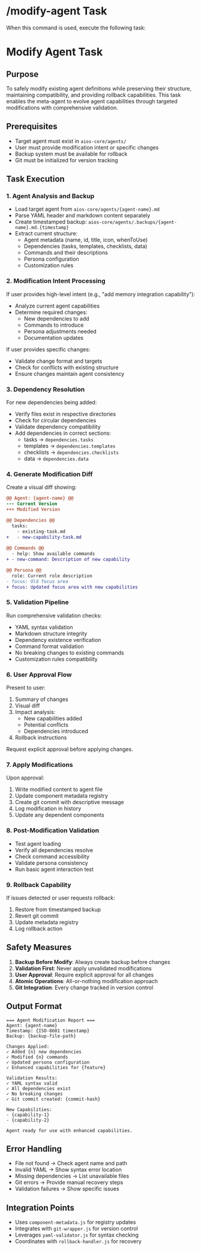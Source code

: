 # /modify-agent Task

When this command is used, execute the following task:

# Modify Agent Task

## Purpose

To safely modify existing agent definitions while preserving their structure, maintaining compatibility, and providing rollback capabilities. This task enables the meta-agent to evolve agent capabilities through targeted modifications with comprehensive validation.

## Prerequisites

- Target agent must exist in `aios-core/agents/`
- User must provide modification intent or specific changes
- Backup system must be available for rollback
- Git must be initialized for version tracking

## Task Execution

### 1. Agent Analysis and Backup

- Load target agent from `aios-core/agents/{agent-name}.md`
- Parse YAML header and markdown content separately
- Create timestamped backup: `aios-core/agents/.backups/{agent-name}.md.{timestamp}`
- Extract current structure:
  - Agent metadata (name, id, title, icon, whenToUse)
  - Dependencies (tasks, templates, checklists, data)
  - Commands and their descriptions
  - Persona configuration
  - Customization rules

### 2. Modification Intent Processing

If user provides high-level intent (e.g., "add memory integration capability"):
- Analyze current agent capabilities
- Determine required changes:
  - New dependencies to add
  - Commands to introduce
  - Persona adjustments needed
  - Documentation updates

If user provides specific changes:
- Validate change format and targets
- Check for conflicts with existing structure
- Ensure changes maintain agent consistency

### 3. Dependency Resolution

For new dependencies being added:
- Verify files exist in respective directories
- Check for circular dependencies
- Validate dependency compatibility
- Add dependencies in correct sections:
  - tasks → `dependencies.tasks`
  - templates → `dependencies.templates`
  - checklists → `dependencies.checklists`
  - data → `dependencies.data`

### 4. Generate Modification Diff

Create a visual diff showing:
```diff
@@ Agent: {agent-name} @@
--- Current Version
+++ Modified Version

@@ Dependencies @@
  tasks:
    - existing-task.md
+   - new-capability-task.md
    
@@ Commands @@
  - help: Show available commands
+ - new-command: Description of new capability

@@ Persona @@
  role: Current role description
- focus: Old focus area
+ focus: Updated focus area with new capabilities
```

### 5. Validation Pipeline

Run comprehensive validation checks:
- YAML syntax validation
- Markdown structure integrity
- Dependency existence verification
- Command format validation
- No breaking changes to existing commands
- Customization rules compatibility

### 6. User Approval Flow

Present to user:
1. Summary of changes
2. Visual diff
3. Impact analysis:
   - New capabilities added
   - Potential conflicts
   - Dependencies introduced
4. Rollback instructions

Request explicit approval before applying changes.

### 7. Apply Modifications

Upon approval:
1. Write modified content to agent file
2. Update component metadata registry
3. Create git commit with descriptive message
4. Log modification in history
5. Update any dependent components

### 8. Post-Modification Validation

- Test agent loading
- Verify all dependencies resolve
- Check command accessibility
- Validate persona consistency
- Run basic agent interaction test

### 9. Rollback Capability

If issues detected or user requests rollback:
1. Restore from timestamped backup
2. Revert git commit
3. Update metadata registry
4. Log rollback action

## Safety Measures

1. **Backup Before Modify**: Always create backup before changes
2. **Validation First**: Never apply unvalidated modifications
3. **User Approval**: Require explicit approval for all changes
4. **Atomic Operations**: All-or-nothing modification approach
5. **Git Integration**: Every change tracked in version control

## Output Format

```
=== Agent Modification Report ===
Agent: {agent-name}
Timestamp: {ISO-8601 timestamp}
Backup: {backup-file-path}

Changes Applied:
✓ Added {n} new dependencies
✓ Modified {n} commands
✓ Updated persona configuration
✓ Enhanced capabilities for {feature}

Validation Results:
✓ YAML syntax valid
✓ All dependencies exist
✓ No breaking changes
✓ Git commit created: {commit-hash}

New Capabilities:
- {capability-1}
- {capability-2}

Agent ready for use with enhanced capabilities.
```

## Error Handling

- File not found → Check agent name and path
- Invalid YAML → Show syntax error location
- Missing dependencies → List unavailable files
- Git errors → Provide manual recovery steps
- Validation failures → Show specific issues

## Integration Points

- Uses `component-metadata.js` for registry updates
- Integrates with `git-wrapper.js` for version control
- Leverages `yaml-validator.js` for syntax checking
- Coordinates with `rollback-handler.js` for recovery